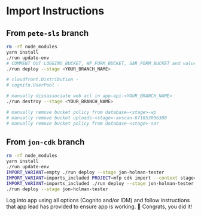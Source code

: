 # Import Instructions

## From `pete-sls` branch

```sh
rm -rf node_modules
yarn install
./run update-env
# COMMENT OUT LOGGING_BUCKET, WP_FORM_BUCKET, SAR_FORM_BUCKET and values for short-circuiting SSM in .env file
./run deploy --stage <YOUR_BRANCH_NAME>

# cloudfront.Distribution -
# cognito.UserPool -

# manually dissassociate web acl in app-api-<YOUR_BRANCH_NAME>
./run destroy --stage <YOUR_BRANCH_NAME>

# manually remove bucket policy from database-<stage>-wp
# manually remove bucket uploads-<stage>-avscan-671853096380
# manually remove bucket policy from database-<stage>-sar

```

## From `jon-cdk` branch

```sh
rm -rf node_modules
yarn install
./run update-env
IMPORT_VARIANT=empty ./run deploy --stage jon-holman-tester
IMPORT_VARIANT=imports_included PROJECT=mfp cdk import --context stage=jon-holman-tester --force
IMPORT_VARIANT=imports_included ./run deploy --stage jon-holman-tester
./run deploy --stage jon-holman-tester
```

Log into app using all options (Cognito and/or IDM) and follow instructions that app lead has provided to ensure app is working.
:tada: Congrats, you did it!
